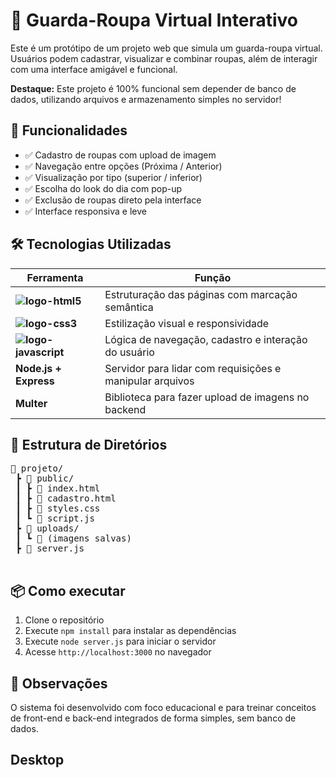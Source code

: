 <h1>👗 Guarda-Roupa Virtual Interativo</h1>
  <p>Este é um protótipo de um projeto web que simula um guarda-roupa virtual. Usuários podem cadastrar, visualizar e combinar roupas, além de interagir com uma interface amigável e funcional.</p>

  <div class="highlight">
    <strong>Destaque:</strong> Este projeto é 100% funcional sem depender de banco de dados, utilizando arquivos e armazenamento simples no servidor!
  </div>

  <h2>🚀 Funcionalidades</h2>
  <ul>
    <li>✅ Cadastro de roupas com upload de imagem</li>
    <li>✅ Navegação entre opções (Próxima / Anterior)</li>
    <li>✅ Visualização por tipo (superior / inferior)</li>
    <li>✅ Escolha do look do dia com pop-up</li>
    <li>✅ Exclusão de roupas direto pela interface</li>
    <li>✅ Interface responsiva e leve</li>
  </ul>

  <h2>🛠️ Tecnologias Utilizadas</h2>
  <table>
    <thead>
      <tr>
        <th>Ferramenta</th>
        <th>Função</th>
      </tr>
    </thead>
    <tbody>
      <tr>
        <td><strong> <img src="https://img.shields.io/badge/HTML5-E34F26?style=for-the-badge&logo=html5&logoColor=white" alt="logo-html5"></strong></td>
        <td>Estruturação das páginas com marcação semântica</td>
      </tr>
      <tr>
        <td><strong><img src="https://img.shields.io/badge/CSS3-1572B6?style=for-the-badge&logo=css3&logoColor=white" alt="logo-css3"></strong></td>
        <td>Estilização visual e responsividade</td>
      </tr>
      <tr>
        <td><strong><img src="https://img.shields.io/badge/JavaScript-F7DF1E?style=for-the-badge&logo=javascript&logoColor=black" alt="logo-javascript"></strong></td>
        <td>Lógica de navegação, cadastro e interação do usuário</td>
      </tr>
      <tr>
        <td><strong>Node.js + Express</strong></td>
        <td>Servidor para lidar com requisições e manipular arquivos</td>
      </tr>
      <tr>
        <td><strong>Multer</strong></td>
        <td>Biblioteca para fazer upload de imagens no backend</td>
      </tr>
    </tbody>
  </table>

  <h2>📂 Estrutura de Diretórios</h2>
  <pre>
📁 projeto/
 ┣ 📁 public/
 ┃ ┣ 📄 index.html
 ┃ ┣ 📄 cadastro.html
 ┃ ┣ 📄 styles.css
 ┃ ┗ 📄 script.js
 ┣ 📁 uploads/
 ┃ ┗ 📄 (imagens salvas)
 ┣ 📄 server.js
  </pre>

  <h2>📦 Como executar</h2>
  <ol>
    <li>Clone o repositório</li>
    <li>Execute <code>npm install</code> para instalar as dependências</li>
    <li>Execute <code>node server.js</code> para iniciar o servidor</li>
    <li>Acesse <code>http://localhost:3000</code> no navegador</li>
  </ol>

  <h2>📌 Observações</h2>
  <p>O sistema foi desenvolvido com foco educacional e para treinar conceitos de front-end e back-end integrados de forma simples, sem banco de dados.</p>

  <h2>Desktop</h2>
  <img src=>
